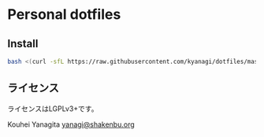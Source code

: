# Personal dotfiles

## Install

```sh
bash <(curl -sfL https://raw.githubusercontent.com/kyanagi/dotfiles/master/install.sh)
```

## ライセンス

ライセンスはLGPLv3+です。

Kouhei Yanagita yanagi@shakenbu.org

